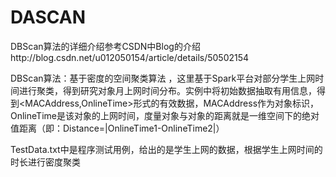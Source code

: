 # DASCAN
DBScan算法的详细介绍参考CSDN中Blog的介绍http://blog.csdn.net/u012050154/article/details/50502154

DBScan算法：基于密度的空间聚类算法 ，这里基于Spark平台对部分学生上网时间进行聚类，得到研究对象月上网时间分布。实例中将初始数据抽取有用信息，得到<MACAddress,OnlineTime>形式的有效数据，MACAddress作为对象标识，OnlineTime是该对象的上网时间，度量对象与对象的距离就是一维空间下的绝对值距离（即：Distance=|OnlineTime1-OnlineTime2|）


TestData.txt中是程序测试用例，给出的是学生上网的数据，根据学生上网时间的时长进行密度聚类
